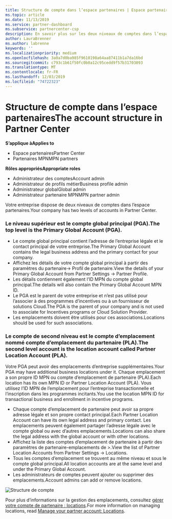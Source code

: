 ```yaml
---
title: Structure de compte dans l’espace partenaires | Espace partenaires
ms.topic: article
ms.date: 11/13/2019
ms.service: partner-dashboard
ms.subservice: partnercenter-csp
description: En savoir plus sur les deux niveaux de comptes dans l’espace partenaires, le compte global principal (PGA) et le compte d’emplacement du partenaire (PLA).
author: LauraBrenner
ms.author: labrenne
keywords: ''
ms.localizationpriority: medium
ms.openlocfilehash: 3a0a7d0ba985f9610198a64aa87411b1a7da16bd
ms.sourcegitcommit: c793c1b61f50fc0b0a12c95cedd9f57b31703093
ms.translationtype: MT
ms.contentlocale: fr-FR
ms.lasthandoff: 12/03/2019
ms.locfileid: "74722323"
---
```

# <a name="the-account-structure-in-partner-center"></a><span data-ttu-id="02542-103">Structure de compte dans l’espace partenaires</span><span class="sxs-lookup"><span data-stu-id="02542-103">The account structure in Partner Center</span></span>

<span data-ttu-id="02542-104">**S’applique à**</span><span class="sxs-lookup"><span data-stu-id="02542-104">**Applies to**</span></span>

- <span data-ttu-id="02542-105">Espace partenaires</span><span class="sxs-lookup"><span data-stu-id="02542-105">Partner Center</span></span>
- <span data-ttu-id="02542-106">Partenaires MPN</span><span class="sxs-lookup"><span data-stu-id="02542-106">MPN partners</span></span>

<span data-ttu-id="02542-107">**Rôles appropriés**</span><span class="sxs-lookup"><span data-stu-id="02542-107">**Appropriate roles**</span></span>

- <span data-ttu-id="02542-108">Administrateur des comptes</span><span class="sxs-lookup"><span data-stu-id="02542-108">Account admin</span></span>
- <span data-ttu-id="02542-109">Administrateur de profils métier</span><span class="sxs-lookup"><span data-stu-id="02542-109">Business profile admin</span></span>
- <span data-ttu-id="02542-110">Administrateur global</span><span class="sxs-lookup"><span data-stu-id="02542-110">Global admin</span></span>
- <span data-ttu-id="02542-111">Administrateur partenaire MPN</span><span class="sxs-lookup"><span data-stu-id="02542-111">MPN partner admin</span></span>

<span data-ttu-id="02542-112">Votre entreprise dispose de deux niveaux de comptes dans l’espace partenaires.</span><span class="sxs-lookup"><span data-stu-id="02542-112">Your company has two levels of accounts in Partner Center.</span></span>

### <a name="the-top-level-is-the-primary-global-account-pga"></a><span data-ttu-id="02542-113">Le niveau supérieur est le compte global principal (PGA).</span><span class="sxs-lookup"><span data-stu-id="02542-113">The top level is the Primary Global Account (PGA).</span></span>

- <span data-ttu-id="02542-114">Le compte global principal contient l’adresse de l’entreprise légale et le contact principal de votre entreprise.</span><span class="sxs-lookup"><span data-stu-id="02542-114">The Primary Global Account contains the legal business address and the primary contact for your company.</span></span> 
- <span data-ttu-id="02542-115">Affichez les détails de votre compte global principal à partir des paramètres du partenaire-> Profil de partenaire.</span><span class="sxs-lookup"><span data-stu-id="02542-115">View the details of your Primary Global Account from Partner Settings -> Partner Profile.</span></span>
- <span data-ttu-id="02542-116">Les détails contiennent également l’ID MPN du compte global principal.</span><span class="sxs-lookup"><span data-stu-id="02542-116">The details will also contain the Primary Global Account MPN ID.</span></span> 
- <span data-ttu-id="02542-117">Le PGA est le parent de votre entreprise et n’est pas utilisé pour l’associer à des programmes d’incentives ou à un fournisseur de solutions Cloud.</span><span class="sxs-lookup"><span data-stu-id="02542-117">The PGA is the parent of your company and is not used to associate for Incentives programs or Cloud Solution Provider.</span></span> 
- <span data-ttu-id="02542-118">Les emplacements doivent être utilisés pour ces associations.</span><span class="sxs-lookup"><span data-stu-id="02542-118">Locations should be used for such associations.</span></span>

### <a name="the-second-level-account-is-the-location-account-called-partner-location-account-pla"></a><span data-ttu-id="02542-119">Le compte de second niveau est le compte d’emplacement nommé compte d’emplacement du partenaire (PLA).</span><span class="sxs-lookup"><span data-stu-id="02542-119">The second level account is the location account called Partner Location Account (PLA).</span></span>

<span data-ttu-id="02542-120">Votre PGA peut avoir des emplacements d’entreprise supplémentaires.</span><span class="sxs-lookup"><span data-stu-id="02542-120">Your PGA may have additional business locations under it.</span></span> <span data-ttu-id="02542-121">Chaque emplacement a son propre ID MPN ou compte d’emplacement de partenaire (PLA).</span><span class="sxs-lookup"><span data-stu-id="02542-121">Each location has its own MPN ID or Partner Location Account (PLA).</span></span> <span data-ttu-id="02542-122">Vous utilisez l’ID MPN de l’emplacement pour l’entreprise transactionnelle et l’inscription dans les programmes incitants.</span><span class="sxs-lookup"><span data-stu-id="02542-122">You use the location MPN ID for transactional business and enrollment in incentive programs.</span></span>

- <span data-ttu-id="02542-123">Chaque compte d’emplacement de partenaire peut avoir sa propre adresse légale et son propre contact principal.</span><span class="sxs-lookup"><span data-stu-id="02542-123">Each Partner Location Account can have its own legal address and primary contact.</span></span> <span data-ttu-id="02542-124">Les emplacements peuvent également partager l’adresse légale avec le compte global ou avec d’autres emplacements.</span><span class="sxs-lookup"><span data-stu-id="02542-124">Locations can also share the legal address with the global account or with other locations.</span></span>
- <span data-ttu-id="02542-125">Affichez la liste des comptes d’emplacement de partenaire à partir des paramètres de partenaire-emplacements de >.</span><span class="sxs-lookup"><span data-stu-id="02542-125">View the list of Partner Location Accounts from Partner Settings -> Locations.</span></span>
- <span data-ttu-id="02542-126">Tous les comptes d’emplacement se trouvent au même niveau et sous le compte global principal.</span><span class="sxs-lookup"><span data-stu-id="02542-126">All location accounts are at the same level and under the Primary Global Account.</span></span>
- <span data-ttu-id="02542-127">Les administrateurs de comptes peuvent ajouter ou supprimer des emplacements.</span><span class="sxs-lookup"><span data-stu-id="02542-127">Account admins can add or remove locations.</span></span>

![Structure de compte](images/accountstructure.png)

<span data-ttu-id="02542-129">Pour plus d’informations sur la gestion des emplacements, consultez [gérer votre compte de partenaire : locations](manage-locations.md).</span><span class="sxs-lookup"><span data-stu-id="02542-129">For more information on managing locations, read [Manage your partner account: Locations](manage-locations.md).</span></span> 




















